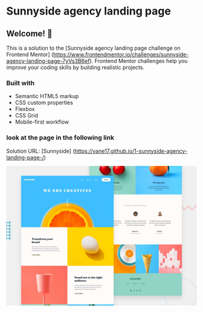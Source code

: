# Sunnyside agency landing page

## Welcome! 👋

This is a solution to the [Sunnyside agency landing page challenge on Frontend Mentor] (https://www.frontendmentor.io/challenges/sunnyside-agency-landing-page-7yVs3B6ef). Frontend Mentor challenges help you improve your coding skills by building realistic projects.



### Built with

- Semantic HTML5 markup
- CSS custom properties
- Flexbox
- CSS Grid
- Mobile-first workflow



### look at the page in the following link
Solution URL: [Sunnyside] (https://vane17.github.io/1-sunnyside-agency-landing-page-/)


![Design preview for the Sunnyside agency landing page coding challenge](./design/desktop-preview.jpg)